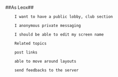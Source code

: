 ##As Leox## 
    
		I want to have a public lobby, club section
    
		I anonymous private messaging
		
		I should be able to edit my screen name
		
		Related topics
		
		post links
		
		able to move around layouts
		
		send feedbacks to the server
		
